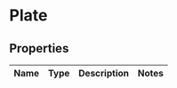 
# Plate

## Properties
Name | Type | Description | Notes
------------ | ------------- | ------------- | -------------



